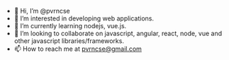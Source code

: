 - 👋 Hi, I’m @pvrncse
- 👀 I’m interested in developing web applications.
- 🌱 I’m currently learning nodejs, vue.js.
- 💞️ I’m looking to collaborate on javascript, angular, react, node, vue and other javascript libraries/frameworks.
- 📫 How to reach me at pvrncse@gmail.com

<!---
pvrncse/pvrncse is a ✨ special ✨ repository because its `README.md` (this file) appears on your GitHub profile.
You can click the Preview link to take a look at your changes.
--->
